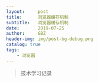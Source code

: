 ```yaml
---
layout:     post
title:      浏览器缓存机制
subtitle:   浏览器缓存机制
date:       2019-07-25
author:     GBZ
header-img: img/post-bg-debug.png
catalog: true
tags:
    - 浏览器
---
```



>技术学习记录




	


